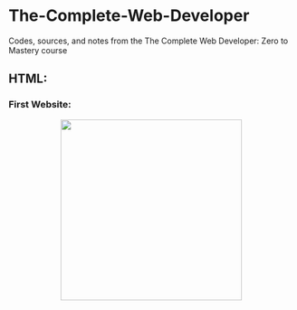 # The-Complete-Web-Developer
Codes, sources, and notes from the The Complete Web Developer: Zero to Mastery course

## HTML:
### First Website:
<div align="center">
    <img src="/output0.jpg", width="320">
</div>
